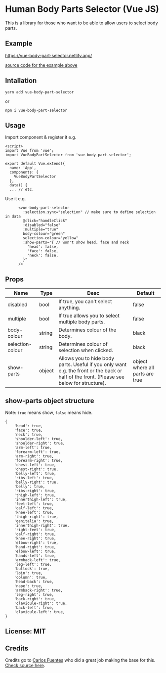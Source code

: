 # Human Body Parts Selector (Vue JS)

This is a library for those who want to be able to allow users to select body parts.

## Example

https://vue-body-part-selector.netlify.app/

[source code for the example above](https://github.com/HamadaFMahdi/body-part-selector-test/blob/master/src/App.vue)

## Intallation

`yarn add vue-body-part-selector`

or 

`npm i vue-body-part-selector`

## Usage

Import component & register it e.g.

```
<script>
import Vue from 'vue';
import VueBodyPartSelector from 'vue-body-part-selector';

export default Vue.extend({
  name: 'App',
  components: {
    VueBodyPartSelector
  },
  data() {  
  ... // etc.
```

Use it e.g.

```
      <vue-body-part-selector 
        :selection.sync="selection" // make sure to define selection in data
        @click="handleClick"
        :disabled="false"
        :multiple="true"
        body-colour="green"
        selection-colour="yellow"
        :show-parts="{ // won't show head, face and neck
          'head': false,
          'face': false,
          'neck': false,
        }"
      />
```

## Props

| Name             | Type   | Desc                                                                                                                                      | Default                         |
|------------------|--------|-------------------------------------------------------------------------------------------------------------------------------------------|---------------------------------|
| disabled         | bool   | If true, you can't select anything.                                                                                                       | false                           |
| multiple         | bool   | If true allows you to select multiple body parts.                                                                                         | false                           |
| body-colour      | string | Determines colour of the body.                                                                                                            | black                           |
| selection-colour | string | Determines colour of selection when clicked.                                                                                              | black                           |
| show-parts       | object | Allows you to hide body parts. Useful if you only want e.g. the front or the back or half of the front. (Please see below for structure). | object where all parts are true |

## show-parts object structure

Note: `true` means show, `false` means hide.

```
{
    'head': true,
    'face': true,
    'neck': true,
    'shoulder-left': true,
    'shoulder-right': true,
    'arm-left': true,
    'forearm-left': true,
    'arm-right': true,
    'forearm-right': true,
    'chest-left': true,
    'chest-right': true,
    'belly-left': true,
    'ribs-left': true,
    'belly-right': true,
    'belly': true,
    'ribs-right': true,
    'thigh-left': true,
    'innerthigh-left': true,
    'feet-left': true,
    'calf-left': true,
    'knee-left': true,
    'thigh-right': true,
    'genitalia': true,
    'innerthigh-right': true,
    'right-feet': true,
    'calf-right': true,
    'knee-right': true,
    'elbow-right': true,
    'hand-right': true,
    'elbow-left': true,
    'hands-left': true,
    'armback-left': true,
    'leg-left': true,
    'buttock': true,
    'loin': true,
    'column': true,
    'head-back': true,
    'nape': true,
    'armback-right': true,
    'leg-right': true,
    'back-right': true,
    'clavicule-right': true,
    'back-left': true,
    'clavicule-left': true,
}
```

## License: MIT

## Credits

Credits go to [Carlos Fuentes](https://stackoverflow.com/users/1566111/carlos-fuentes) who did a great job making the base for this.
[Check source here](https://stackoverflow.com/a/65485328/9301008).
